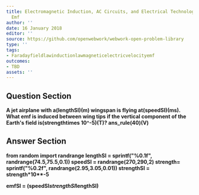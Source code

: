 ```yaml
---
title: Electromagnetic Induction, AC Circuits, and Electrical Technologies - Motional
  Emf
author: ''
date: 16 January 2018
editor: ''
source: https://github.com/openwebwork/webwork-open-problem-library
type: ''
tags:
- Faradayfieldlawinductionlawmagneticelectricvelocityemf
outcomes:
- TBD
assets: ''
---
```


## Question Section 

<b>
A jet airplane with a(lengthSI)(m) wingspan is flying at(speedSI)(ms). What emf is induced between wing tips if the vertical component of the Earth's field is(strengthtimes 10^-5)(T)?
ans_rule(40)(V)



## Answer Section

from random import randrange
lengthSI = sprintf("%0.1f", randrange(74.5,75.5,0.1))
speedSI = randrange(270,290,2)
strength= sprintf("%0.2f", randrange(2.95,3.05,0.01))
strengthSI = strength*10**-5

emfSI = (speedSI*strengthSI*lengthSI)